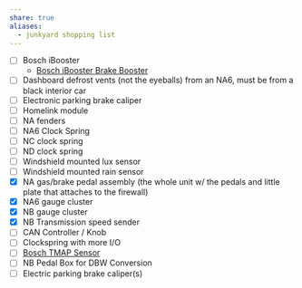 ```yaml
---
share: true
aliases:
  - junkyard shopping list
---
```

- [ ] Bosch iBooster
    - [Bosch iBooster Brake Booster](Bosch%20iBooster%20Brake%20Booster.md)
- [ ] Dashboard defrost vents (not the eyeballs) from an NA6, must be from a black interior car
- [ ] Electronic parking brake caliper
- [ ] Homelink module
- [ ] NA fenders
- [ ] NA6 Clock Spring
- [ ] NC clock spring
- [ ] ND clock spring
- [ ] Windshield mounted lux sensor
- [ ] Windshield mounted rain sensor
- [x] NA gas/brake pedal assembly (the whole unit w/ the pedals and little plate that attaches to the firewall)
- [x] NA6 gauge cluster
- [x] NB gauge cluster
- [x] NB Transmission speed sender
- [ ] CAN Controller / Knob
- [ ] Clockspring with more I/O
- [ ] [Bosch TMAP Sensor](Bosch%20TMAP%20Sensor.md)
- [ ] NB Pedal Box for DBW Conversion
- [ ] Electric parking brake caliper(s)
